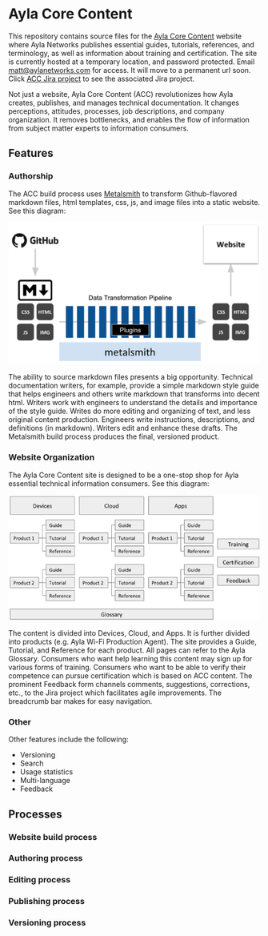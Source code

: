 # Ayla Core Content

This repository contains source files for the [Ayla Core Content](https://hagenhaus.com/) website where Ayla Networks publishes essential guides, tutorials, references, and terminology, as well as information about training and certification. The site is currently hosted at a temporary location, and password protected. Email matt@aylanetworks.com for access. It will move to a permanent url soon. Click [ACC Jira project](https://aylanetworks.atlassian.net/browse/ACC) to see the associated Jira project.

Not just a website, Ayla Core Content (ACC) revolutionizes how Ayla creates, publishes, and manages technical documentation. It changes perceptions, attitudes, processes, job descriptions, and company organization. It removes bottlenecks, and enables the flow of information from subject matter experts to information consumers. 

## Features

### Authorship

The ACC build process uses [Metalsmith](http://www.metalsmith.io/) to transform Github-flavored markdown files, html templates, css, js, and image files into a static website. See this diagram:

![acc-metalsmith.jpg](acc-metalsmith.jpg)

The ability to source markdown files presents a big opportunity. Technical documentation writers, for example, provide a simple markdown style guide that helps engineers and others write markdown that transforms into decent html. Writers work with engineers to understand the details and importance of the style guide. Writes do more editing and organizing of text, and less original content production. Engineers write instructions, descriptions, and definitions (in markdown). Writers edit and enhance these drafts. The Metalsmith build process produces the final, versioned product. 

### Website Organization

The Ayla Core Content site is designed to be a one-stop shop for Ayla essential technical information consumers. See this diagram:

![site-structure.jpg](site-structure.jpg)

The content is divided into Devices, Cloud, and Apps. It is further divided into products (e.g. Ayla Wi-Fi Production Agent). The site provides a Guide, Tutorial, and Reference for each product. All pages can refer to the Ayla Glossary. Consumers who want help learning this content may sign up for various forms of training. Consumers who want to be able to verify their competence can pursue certification which is based on ACC content. The prominent Feedback form channels comments, suggestions, corrections, etc., to the Jira project which facilitates agile improvements. The breadcrumb bar makes for easy navigation.

### Other

Other features include the following:

* Versioning
* Search
* Usage statistics
* Multi-language
* Feedback

## Processes

### Website build process

### Authoring process

### Editing process

### Publishing process

### Versioning process
